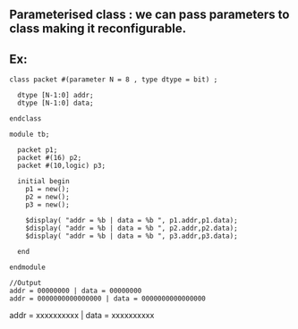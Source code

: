 ## Parameterised class : we can pass parameters to class making it reconfigurable.

## Ex:
```
class packet #(parameter N = 8 , type dtype = bit) ;
  
  dtype [N-1:0] addr;
  dtype [N-1:0] data;
  
endclass

module tb;
  
  packet p1;
  packet #(16) p2;
  packet #(10,logic) p3;
  
  initial begin
    p1 = new();
    p2 = new();
    p3 = new();
    
    $display( "addr = %b | data = %b ", p1.addr,p1.data); 
    $display( "addr = %b | data = %b ", p2.addr,p2.data); 
    $display( "addr = %b | data = %b ", p3.addr,p3.data); 
    
  end
  
endmodule

//Output
addr = 00000000 | data = 00000000 
addr = 0000000000000000 | data = 0000000000000000
```
addr = xxxxxxxxxx | data = xxxxxxxxxx
